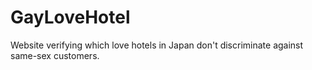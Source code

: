 # GayLoveHotel
Website verifying which love hotels in Japan don't discriminate against same-sex customers.
